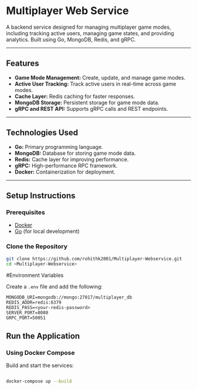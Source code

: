 # Multiplayer Web Service

A backend service designed for managing multiplayer game modes, including tracking active users, managing game states, and providing analytics. Built using Go, MongoDB, Redis, and gRPC.

---

## Features

- **Game Mode Management:** Create, update, and manage game modes.
- **Active User Tracking:** Track active users in real-time across game modes.
- **Cache Layer:** Redis caching for faster responses.
- **MongoDB Storage:** Persistent storage for game mode data.
- **gRPC and REST API:** Supports gRPC calls and REST endpoints.

---

## Technologies Used

- **Go:** Primary programming language.
- **MongoDB:** Database for storing game mode data.
- **Redis:** Cache layer for improving performance.
- **gRPC:** High-performance RPC framework.
- **Docker:** Containerization for deployment.

---

## Setup Instructions

### Prerequisites

- [Docker](https://www.docker.com/)
- [Go](https://golang.org/) (for local development)

### Clone the Repository

```bash
git clone https://github.com/rohithk2001/Multiplayer-Webservice.git
cd <Multiplayer-Webservice>
```

#Environment Variables

Create a `.env` file and add the following:

```env
MONGODB_URI=mongodb://mongo:27017/multiplayer_db
REDIS_ADDR=redis:6379
REDIS_PASS=<your-redis-password>
SERVER_PORT=8080
GRPC_PORT=50051
```

## Run the Application

### Using Docker Compose

Build and start the services:

```bash

docker-compose up --build
```


